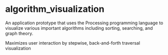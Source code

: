 # algorithm_visualization
An application prototype that uses the Processing programming language to visualize various important algorithms including sorting, searching, and graph theory. 

Maximizes user interaction by stepwise, back-and-forth traversal visualization 
